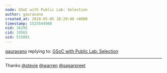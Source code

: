 ```yaml
---
node: GSoC with Public Lab: Selection
author: gauravano
created_at: 2018-05-05 18:29:48 +0000
timestamp: 1525544988
nid: 16295
cid: 19565
uid: 515081
---
```




[gauravano](../profile/gauravano) replying to: [GSoC with Public Lab: Selection](../notes/gauravano/05-03-2018/gsoc-with-public-lab-selection)

----
Thanks [@stevie](/profile/stevie) [@warren](/profile/warren) [@sagarpreet](/profile/sagarpreet) 